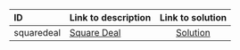 | ID | Link to description | Link to solution |
|:---|:---|:---:|
| squaredeal | [Square Deal](https://open.kattis.com/problems/squaredeal) | [Solution](https://github.com/versenyi98/leetcode-solutions/tree/main/solutions/Square%20Deal)|
